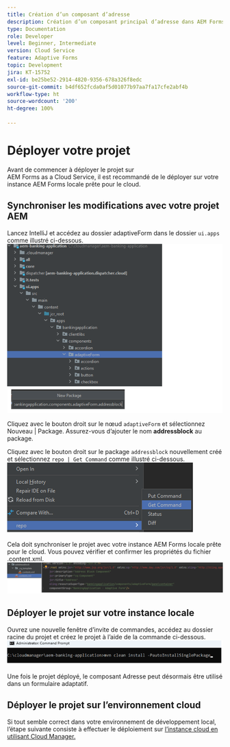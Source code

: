 ```yaml
---
title: Création d’un composant d’adresse
description: Création d’un composant principal d’adresse dans AEM Forms as a Cloud Service
type: Documentation
role: Developer
level: Beginner, Intermediate
version: Cloud Service
feature: Adaptive Forms
topic: Development
jira: KT-15752
exl-id: be25be52-2914-4820-9356-678a326f8edc
source-git-commit: b4df652fcda0af5d01077b97aa7fa17cfe2abf4b
workflow-type: ht
source-wordcount: '200'
ht-degree: 100%

---
```


# Déployer votre projet

Avant de commencer à déployer le projet sur AEM Forms as a Cloud Service, il est recommandé de le déployer sur votre instance AEM Forms locale prête pour le cloud.

## Synchroniser les modifications avec votre projet AEM

Lancez IntelliJ et accédez au dossier adaptiveForm dans le dossier ``ui.apps`` comme illustré ci-dessous.
![intellij](assets/intellij.png)

Cliquez avec le bouton droit sur le nœud ``adaptiveForm`` et sélectionnez Nouveau | Package.
Assurez-vous d’ajouter le nom **addressblock** au package.

Cliquez avec le bouton droit sur le package ``addressblock`` nouvellement créé et sélectionnez ``repo | Get Command`` comme illustré ci-dessous.
![repo-sync](assets/sync-repo.png)

Cela doit synchroniser le projet avec votre instance AEM Forms locale prête pour le cloud. Vous pouvez vérifier et confirmer les propriétés du fichier .content.xml.
![after-sync](assets/after-sync.png)

## Déployer le projet sur votre instance locale

Ouvrez une nouvelle fenêtre d’invite de commandes, accédez au dossier racine du projet et créez le projet à l’aide de la commande ci-dessous.
![deploy](assets/build-project.png)

Une fois le projet déployé, le composant Adresse peut désormais être utilisé dans un formulaire adaptatif.

## Déployer le projet sur l’environnement cloud

Si tout semble correct dans votre environnement de développement local, l’étape suivante consiste à effectuer le déploiement sur [l’instance cloud en utilisant Cloud Manager.](https://experienceleague.adobe.com/fr/docs/experience-manager-learn/cloud-service/forms/developing-for-cloud-service/push-project-to-cloud-manager-git)
